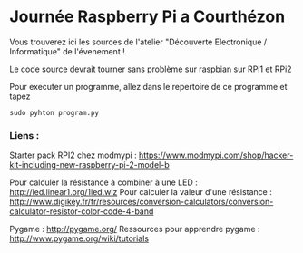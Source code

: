 # Journée Raspberry Pi a Courthézon

Vous trouverez ici les sources de l'atelier "Découverte Electronique / Informatique" de l'évenement !

Le code source devrait tourner sans problème sur raspbian sur RPi1 et RPi2

Pour executer un programme, allez dans le repertoire de ce programme et tapez 
```
sudo pyhton program.py
``` 

### Liens : 
Starter pack RPI2 chez modmypi : https://www.modmypi.com/shop/hacker-kit-including-new-raspberry-pi-2-model-b

Pour calculer la résistance à combiner à une LED : http://led.linear1.org/1led.wiz
Pour calculer la valeur d'une résistance : http://www.digikey.fr/fr/resources/conversion-calculators/conversion-calculator-resistor-color-code-4-band

Pygame : http://pygame.org/
Ressources pour apprendre pygame : http://www.pygame.org/wiki/tutorials




